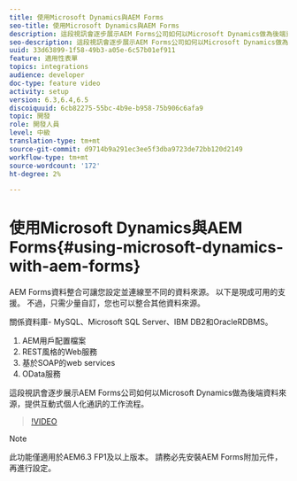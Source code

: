 ```yaml
---
title: 使用Microsoft Dynamics與AEM Forms
seo-title: 使用Microsoft Dynamics與AEM Forms
description: 這段視訊會逐步展示AEM Forms公司如何以Microsoft Dynamics做為後端資料來源，提供互動式個人化通訊的工作流程。
seo-description: 這段視訊會逐步展示AEM Forms公司如何以Microsoft Dynamics做為後端資料來源，提供互動式個人化通訊的工作流程。
uuid: 33d63899-1f58-49b3-a05e-6c57b01ef911
feature: 適用性表單
topics: integrations
audience: developer
doc-type: feature video
activity: setup
version: 6.3,6.4,6.5
discoiquuid: 6cb82275-55bc-4b9e-b958-75b906c6afa9
topic: 開發
role: 開發人員
level: 中級
translation-type: tm+mt
source-git-commit: d9714b9a291ec3ee5f3dba9723de72bb120d2149
workflow-type: tm+mt
source-wordcount: '172'
ht-degree: 2%

---
```



# 使用Microsoft Dynamics與AEM Forms{#using-microsoft-dynamics-with-aem-forms}

AEM Forms資料整合可讓您設定並連線至不同的資料來源。 以下是現成可用的支援。 不過，只需少量自訂，您也可以整合其他資料來源。

關係資料庫- MySQL、Microsoft SQL Server、IBM DB2和OracleRDBMS。
1. AEM用戶配置檔案
1. REST風格的Web服務
1. 基於SOAP的web services
1. OData服務

這段視訊會逐步展示AEM Forms公司如何以Microsoft Dynamics做為後端資料來源，提供互動式個人化通訊的工作流程。

>[!VIDEO](https://video.tv.adobe.com/v/20971?quality=9&learn=on)

>[!NOTE]
>
>此功能僅適用於AEM6.3 FP1及以上版本。 請務必先安裝AEM Forms附加元件，再進行設定。


